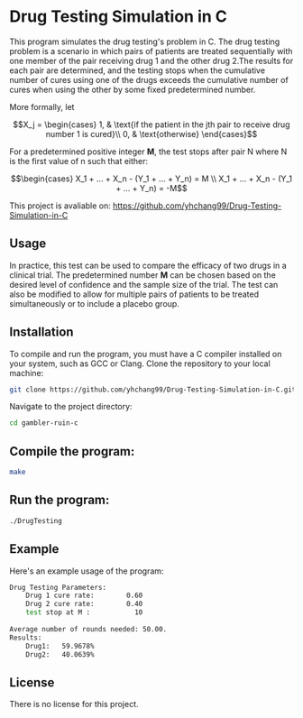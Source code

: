 # Drug Testing Simulation in C
This program simulates the drug testing's problem in C. The drug testing problem is a scenario in which pairs of patients are treated sequentially with one member of the pair receiving drug 1 and the other drug 2.The results for each pair are determined, and the testing stops when the cumulative number of cures using one of the drugs exceeds the cumulative number of cures when using the other by some fixed predetermined number.

More formally, let
```math
X_j =
\begin{cases}
1, & \text{if the patient in the jth pair to receive drug number 1 is cured}\\
0, & \text{otherwise}
\end{cases}
```

For a predetermined positive integer **M**, the test stops after pair N where N is the first value of n such that either:
```math
\begin{cases}
X_1 + ... + X_n - (Y_1 + ... + Y_n) = M \\ 
X_1 + ... + X_n - (Y_1 + ... + Y_n) = -M
```

This project is avaliable on: https://github.com/yhchang99/Drug-Testing-Simulation-in-C

## Usage
In practice, this test can be used to compare the efficacy of two drugs in a clinical trial. The predetermined number **M** can be chosen based on the desired level of confidence and the sample size of the trial. The test can also be modified to allow for multiple pairs of patients to be treated simultaneously or to include a placebo group.

## Installation
To compile and run the program, you must have a C compiler installed on your system, such as GCC or Clang.
Clone the repository to your local machine:

```bash
git clone https://github.com/yhchang99/Drug-Testing-Simulation-in-C.git
```
Navigate to the project directory:
```bash
cd gambler-ruin-c
```

## Compile the program:

```bash
make
```
## Run the program:

```bash
./DrugTesting
```

## Example
Here's an example usage of the program:

```bash
Drug Testing Parameters:
    Drug 1 cure rate:        0.60
    Drug 2 cure rate:        0.40
    test stop at M :           10
                                                                                                             
Average number of rounds needed: 50.00.
Results:
    Drug1:   59.9678%
    Drug2:   40.0639%
```

## License
There is no license for this project.
